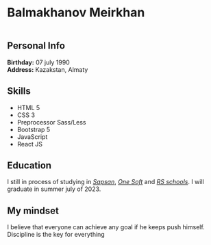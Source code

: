 # Balmakhanov Meirkhan
<img href="/images/avatar.jpg" width="200">

## Personal Info
**Birthday:** 07 july 1990  
**Address:** Kazakstan, Almaty  
## Skills
* HTML 5
* CSS 3
* Preprocessor Sass/Less
* Bootstrap 5
* JavaScript
* React JS

## Education
I still in process of studying in [_Sapsan_](https://sapsanedu.com/),  [_One Soft_](https://onesoft.kz/) and [_RS schools_](https://rs.school/). I will graduate in summer july of 2023.

## My mindset
I believe that everyone can achieve any goal if he keeps push himself. Discipline is the key for everything
